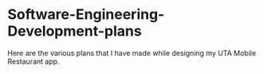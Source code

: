 # Software-Engineering-Development-plans
Here are the various plans that I have made while designing my UTA Mobile Restaurant app. 
